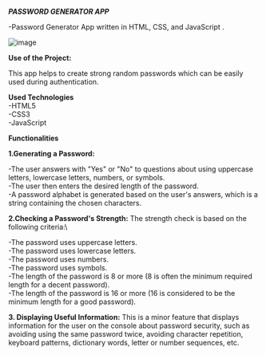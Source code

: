 *******PASSWORD GENERATOR APP*******

-Password Generator App written in HTML, CSS, and JavaScript .

![image](https://github.com/user-attachments/assets/901a03ea-1b50-4882-85c2-a2e3d0365c9d)




****Use of the Project:****

This app helps to create strong random passwords which can be easily used during authentication.

****Used Technologies****\
-HTML5\
-CSS3\
-JavaScript


****Functionalities****

**1.Generating a Password:**

-The user answers with "Yes" or "No" to questions about using uppercase letters, lowercase letters, numbers, or symbols.\
-The user then enters the desired length of the password.\
-A password alphabet is generated based on the user's answers, which is a string containing the chosen characters.

**2.Checking a Password's Strength:**
The strength check is based on the following criteria:\

-The password uses uppercase letters.\
-The password uses lowercase letters.\
-The password uses numbers.\
-The password uses symbols.\
-The length of the password is 8 or more (8 is often the minimum required length for a decent password).\
-The length of the password is 16 or more (16 is considered to be the minimum length for a good password).

**3. Displaying Useful Information:**
This is a minor feature that displays information for the user on the console about password security, such as avoiding using the same password twice, avoiding character repetition, keyboard patterns, dictionary words, letter or number sequences, etc.







